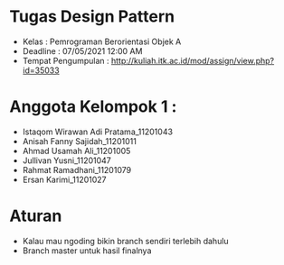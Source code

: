# Tugas Design Pattern
- Kelas : Pemrograman Berorientasi Objek A
- Deadline : 07/05/2021 12:00 AM
- Tempat Pengumpulan : http://kuliah.itk.ac.id/mod/assign/view.php?id=35033

# Anggota Kelompok 1 :
  - Istaqom Wirawan Adi Pratama_11201043
  - Anisah Fanny Sajidah_11201011
  - Ahmad Usamah Ali_11201005
  - Jullivan Yusni_11201047
  - Rahmat Ramadhani_11201079
  - Ersan Karimi_11201027

# Aturan
- Kalau mau ngoding bikin branch sendiri terlebih dahulu
- Branch master untuk hasil finalnya